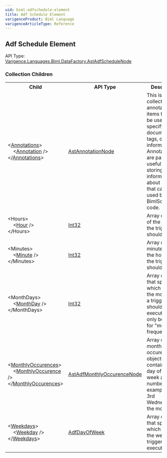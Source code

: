 ```yaml
---
uid: biml-adfschedule-element
title: Adf Schedule Element
varigenceProduct: Biml Language
varigenceArticleType: Reference
---
```

## Adf Schedule Element<div class="AssemblyInfoGroup"><div class="CrossReferenceGroup"><div class="CrossReferenceHeader">API Type:</div><div class="CrossReferenceValue"><a href="../api-reference/Varigence.Languages.Biml.DataFactory.AstAdfScheduleNode.html">Varigence.Languages.Biml.DataFactory.AstAdfScheduleNode</a></div></div></div><div class="ChildGroup">### Collection Children<table id="ChildList" class="ChildList"><tbody><tr><th class="ChildNameColumnHeader">Child</th><th class="ChildTypeColumnHeader">API Type</th><th class="ChildSummaryColumnHeader">Description</th></tr><tr class="cd0"><td class="ChildName"><span class="punc">&lt;</span><a href=Varigence.Languages.Biml.AstNode_Annotations.html">Annotations</a><span class="punc">&gt;</span><br />&nbsp;&nbsp;&nbsp;&nbsp;<span class="punc">&lt;</span><a href=Varigence.Languages.Biml.AstAnnotationNode.html">Annotation</a> <span class="punc">/&gt;</span><br /><span class="punc">&lt;/</span><a href=Varigence.Languages.Biml.AstNode_Annotations.html">Annotations</a><span class="punc">&gt;</span></td><td class="ChildType"><a href="../api-reference/Varigence.Languages.Biml.AstAnnotationNode.html">AstAnnotationNode</a></td><td class="ChildSummary"><div class ="SummaryItem">This is a collection of annotation items that can be used to specify documentation, tags, or other information.  Annotations are particularly useful for storing information about nodes that can be used by BimlScript code. </div> </td></tr><tr class="cd1"><td class="ChildName"><span class="punc">&lt;</span>Hours<span class="punc">&gt;</span><br />&nbsp;&nbsp;&nbsp;&nbsp;<span class="punc">&lt;</span><a href=https://msdn.microsoft.com/en-us/library/System.Int32.aspx">Hour</a> <span class="punc">/&gt;</span><br /><span class="punc">&lt;/</span>Hours<span class="punc">&gt;</span></td><td class="ChildType"><a href="https://msdn.microsoft.com/en-us/library/System.Int32.aspx">Int32</a></td><td class="ChildSummary"><div class ="SummaryItem">Array of hours of the day that the trigger should run. </div> </td></tr><tr class="cd0"><td class="ChildName"><span class="punc">&lt;</span>Minutes<span class="punc">&gt;</span><br />&nbsp;&nbsp;&nbsp;&nbsp;<span class="punc">&lt;</span><a href=https://msdn.microsoft.com/en-us/library/System.Int32.aspx">Minute</a> <span class="punc">/&gt;</span><br /><span class="punc">&lt;/</span>Minutes<span class="punc">&gt;</span></td><td class="ChildType"><a href="https://msdn.microsoft.com/en-us/library/System.Int32.aspx">Int32</a></td><td class="ChildSummary"><div class ="SummaryItem">Array of minutes past the hour that the trigger should run. </div> </td></tr><tr class="cd1"><td class="ChildName"><span class="punc">&lt;</span>MonthDays<span class="punc">&gt;</span><br />&nbsp;&nbsp;&nbsp;&nbsp;<span class="punc">&lt;</span><a href=https://msdn.microsoft.com/en-us/library/System.Int32.aspx">MonthDay</a> <span class="punc">/&gt;</span><br /><span class="punc">&lt;/</span>MonthDays<span class="punc">&gt;</span></td><td class="ChildType"><a href="https://msdn.microsoft.com/en-us/library/System.Int32.aspx">Int32</a></td><td class="ChildSummary"><div class ="SummaryItem">Array of values that specifies which days of the month that a trigger should execute. Can only be used for "monthly" frequencies. </div> </td></tr><tr class="cd0"><td class="ChildName"><span class="punc">&lt;</span><a href=Varigence.Languages.Biml.DataFactory.AstAdfScheduleNode_MonthlyOccurences.html">MonthlyOccurences</a><span class="punc">&gt;</span><br />&nbsp;&nbsp;&nbsp;&nbsp;<span class="punc">&lt;</span><a href=Varigence.Languages.Biml.DataFactory.AstAdfMonthlyOccurenceNode.html">MonthlyOccurence</a> <span class="punc">/&gt;</span><br /><span class="punc">&lt;/</span><a href=Varigence.Languages.Biml.DataFactory.AstAdfScheduleNode_MonthlyOccurences.html">MonthlyOccurences</a><span class="punc">&gt;</span></td><td class="ChildType"><a href="../api-reference/Varigence.Languages.Biml.DataFactory.AstAdfMonthlyOccurenceNode.html">AstAdfMonthlyOccurenceNode</a></td><td class="ChildSummary"><div class ="SummaryItem">Array of monthly occurence objects that contain both a day of the week and a number. For example the 3rd Wednesday of the month. </div> </td></tr><tr class="cd1"><td class="ChildName"><span class="punc">&lt;</span><a href=Varigence.Languages.Biml.DataFactory.AstAdfScheduleNode_Weekdays.html">Weekdays</a><span class="punc">&gt;</span><br />&nbsp;&nbsp;&nbsp;&nbsp;<span class="punc">&lt;</span><a href=Varigence.Languages.Biml.DataFactory.AdfDayOfWeek.html">Weekday</a> <span class="punc">/&gt;</span><br /><span class="punc">&lt;/</span><a href=Varigence.Languages.Biml.DataFactory.AstAdfScheduleNode_Weekdays.html">Weekdays</a><span class="punc">&gt;</span></td><td class="ChildType"><a href="../api-reference/Varigence.Languages.Biml.DataFactory.AdfDayOfWeek.html">AdfDayOfWeek</a></td><td class="ChildSummary"><div class ="SummaryItem">Array of values that specifies which days of the week that a trigger should execute. </div> </td></tr></tbody></table></div>